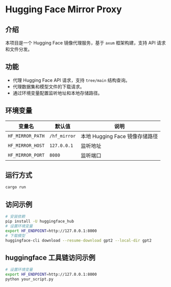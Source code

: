 # Hugging Face Mirror Proxy

## 介绍

本项目是一个 Hugging Face 镜像代理服务，基于 `axum` 框架构建，支持 API 请求和文件分发。

## 功能

- 代理 Hugging Face API 请求，支持 `tree/main` 结构查询。
- 代理数据集和模型文件的下载请求。
- 通过环境变量配置监听地址和本地存储路径。

## 环境变量

| 变量名 | 默认值 | 说明 |
|--------|--------|------|
| `HF_MIRROR_PATH` | `/hf_mirror` | 本地 Hugging Face 镜像存储路径 |
| `HF_MIRROR_HOST` | `127.0.0.1` | 监听地址 |
| `HF_MIRROR_PORT` | `8080` | 监听端口 |

## 运行方式

```sh
cargo run
```

## 访问示例

```sh
# 安装依赖
pip install -U huggingface_hub
# 设置环境变量
export HF_ENDPOINT=http://127.0.0.1:8000
# 下载模型
huggingface-cli download --resume-download gpt2 --local-dir gpt2
```

## huggingface 工具链访问示例

```sh
# 设置环境变量
export HF_ENDPOINT=http://127.0.0.1:8000
python your_script.py
```
